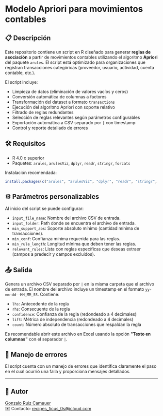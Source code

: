 # Modelo Apriori para movimientos contables

## 📋 Descripción

Este repositorio contiene un script en R diseñado para generar **reglas de asociación** a partir de movimientos contables utilizando el algoritmo **Apriori** del paquete `arules`. El script está optimizado para organizaciones que registran transacciones categóricas (proveedor, usuario, actividad, cuenta contable, etc.).

El script incluye:

- Limpieza de datos (eliminación de valores vacíos y ceros)
- Conversión automática de columnas a factores
- Transformación del dataset a formato `transactions`
- Ejecución del algoritmo Apriori con soporte relativo
- Filtrado de reglas redundantes
- Selección de reglas relevantes según parámetros configurables
- Exportación automática a CSV separado por `|` con timestamp
- Control y reporte detallado de errores

## 🛠 Requisitos

- R 4.0 o superior
- Paquetes: `arules`, `arulesViz`, `dplyr`, `readr`, `stringr`, `forcats`

Instalación recomendada:

```r
install.packages(c("arules", "arulesViz", "dplyr", "readr", "stringr", "forcats"))
```

## ⚙️ Parámetros personalizables

Al inicio del script se puede configurar:

- `input_file_name`: Nombre del archivo CSV de entrada.
- `input_folder`: Path donde se encuentra el archivo de entrada.
- `min_support_abs`: Soporte absoluto mínimo (cantidad mínima de transacciones).
- `min_conf`: Confianza mínima requerida para las reglas.
- `min_rule_length`: Longitud mínima que deben tener las reglas.
- `relevant_rules`: Lista con reglas específicas que deseas extraer (campos a predecir y campos excluidos).

## 📤 Salida

Genera un archivo CSV separado por `|` en la misma carpeta que el archivo de entrada. El nombre del archivo incluye un timestamp en el formato `yy-mm-dd--HH_MM_SS`. Contiene:

- `lhs`: Antecedente de la regla
- `rhs`: Consecuente de la regla
- `confidence`: Confianza de la regla (redondeado a 4 decimales)
- `lift`: Métrica de independencia (redondeado a 4 decimales)
- `count`: Número absoluto de transacciones que respaldan la regla

Es recomendable abrir este archivo en Excel usando la opción **"Texto en columnas"** con el separador `|`.

## 🛑 Manejo de errores

El script cuenta con un manejo de errores que identifica claramente el paso en el cual ocurrió una falla y proporciona mensajes detallados.

---

## 👤 Autor

[Gonzalo Ruiz Camauer](https://github.com/gonrc/)  
✉️ Contacto: recipes_ficus_0s@icloud.com

